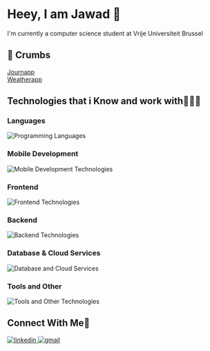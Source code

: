 <!-- Introduction Section -->
<div>
    <h1>Heey, I am Jawad 👋</h1>
    <p>I'm currently a computer science student at Vrije Universiteit Brussel</p>
</div>

<!-- Projects Section -->
<div>
    <h2>📕 Crumbs</h2>
    <a href="https://jwds.me/journapp/">Journapp</a><br>
    <a href="https://jwds.me/weatherapp/">Weatherapp</a>
</div>




<!-- Technologies Section Expanded -->
<h2>Technologies that i Know and work with👨🏻‍💻</h2>


<!-- Programming Languages -->
<div>
    <h3>Languages</h3>
    <img src="https://skillicons.dev/icons?i=javascript,react,nodejs,python,dart,cpp,cs&perline=5"
        alt="Programming Languages" />
</div>

<!-- Mobile Development -->
<div>
    <h3>Mobile Development</h3>
    <img src="https://skillicons.dev/icons?i=flutter,react&perline=2" alt="Mobile Development Technologies" />
</div>

<!-- Frontend Technologies -->
<div>
    <h3>Frontend</h3>
    <img src="https://skillicons.dev/icons?i=html,css,react,tailwind,bootstrap&perline=5" alt="Frontend Technologies" />
</div>

<!-- Backend Technologies -->
<div>
    <h3>Backend</h3>
    <img src="https://skillicons.dev/icons?i=nodejs,express,php,mysql,mongodb,fastapi&perline=10" alt="Backend Technologies" />
</div>

<!-- Database and Cloud Services -->
<div>
    <h3>Database & Cloud Services</h3>
    <img src="https://skillicons.dev/icons?i=firebase,gcp&perline=10" alt="Database and Cloud Services" />
</div>

<!-- Tools and Other Technologies -->
<div>
    <h3>Tools and Other</h3>
    <img src="https://skillicons.dev/icons?i=git,vscode,npm,yarn,androidstudio,anaconda,linux&perline=10"
        alt="Tools and Other Technologies" />
</div>
<!-- Connect with Me Section -->
<div >
    <h2>Connect With Me🤝</h2>
    <a href="https://www.linkedin.com/in/jawad-shaissah/" target="blank">
      <img src="https://skillicons.dev/icons?i=linkedin&perline=5" alt="linkedin" />
    </a>
    <a href="mailto:jawadshaissah@gmail.com" target="blank">
      <img src="https://skillicons.dev/icons?i=gmail&perline=5" alt="gmail" />
    </a>
</div>
